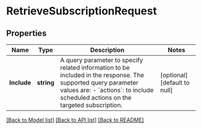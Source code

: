 # RetrieveSubscriptionRequest

## Properties
Name | Type | Description | Notes
------------ | ------------- | ------------- | -------------
**Include** | **string** | A query parameter to specify related information to be included in the response.   The supported query parameter values are:   - &#x60;actions&#x60;: to include scheduled actions on the targeted subscription. | [optional] [default to null]

[[Back to Model list]](../README.md#documentation-for-models) [[Back to API list]](../README.md#documentation-for-api-endpoints) [[Back to README]](../README.md)

